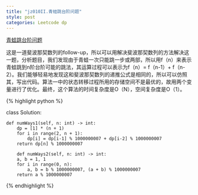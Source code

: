 ```yaml
---
title: "jz010II.青蛙跳台阶问题"
style: post
categories: Leetcode dp
---
```


[青蛙跳台阶问题](https://leetcode-cn.com/problems/qing-wa-tiao-tai-jie-wen-ti-lcof/)

这是一道斐波那契数列的follow-up，所以可以用解决斐波那契数列的方法解决这一题，分析题目，我们发现由于青蛙一次只能跳一步或两部，所以用f（n）来表示青蛙跳到n阶台阶可能的跳法，其运算过程可以表示为f（n）= f（n-1）+ f（n-2）。我们能够轻易地发现这和斐波那契数列的递推公式是相同的，所以可以仿照其，写出代码。算法一中的状态转移过程所用的存储空间不是最优的，故用两个变量进行了优化。最终，这个算法的时间复杂度是O（N），空间复杂度是O（1）。

{% highlight python %}

class Solution:

    def numWays1(self, n: int) -> int:
        dp = [1] * (n + 1)
        for i in range(2, n + 1):
            dp[i] = dp[i-1] % 1000000007 + dp[i-2] % 1000000007
        return dp[n] % 1000000007

		def numWays2(self, n: int) -> int:
        a, b = 1, 1
        for i in range(0, n):
            a, b = b % 1000000007, (a + b) % 1000000007
        return a % 1000000007

{% endhighlight %}

